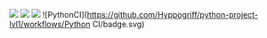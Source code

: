 <a href="https://codeclimate.com/github/Hyppogriff/python-project-lvl1/maintainability"><img src="https://api.codeclimate.com/v1/badges/419a6e90f3bd4e1769aa/maintainability" /></a>
<a href="https://codeclimate.com/github/Hyppogriff/python-project-lvl1/test_coverage"><img src="https://api.codeclimate.com/v1/badges/419a6e90f3bd4e1769aa/test_coverage" /></a>
<a href="https://travis-ci.org/Hyppogriff/python-project-lvl1"><img src="https://travis-ci.org/Hyppogriff/python-project-lvl1.svg?branch=master"></a>
![PythonCI](https://github.com/Hyppogriff/python-project-lvl1/workflows/Python CI/badge.svg)
